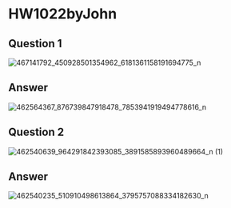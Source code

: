 # HW1022byJohn
## Question 1
![467141792_450928501354962_6181361158191694775_n](https://github.com/user-attachments/assets/bc7b4853-a5fb-43c2-a07f-cf1f5dad0b23)
## Answer
![462564367_876739847918478_7853941919494778616_n](https://github.com/user-attachments/assets/99c11f0c-3c93-435b-b980-4493b78ceed8)
## Question 2
![462540639_964291842393085_3891585893960489664_n (1)](https://github.com/user-attachments/assets/3c3d5337-1297-483c-b92c-8e55d30331e3)
## Answer
![462540235_510910498613864_3795757088334182630_n](https://github.com/user-attachments/assets/f4e16f2c-325f-45dc-bafa-ac18eed90795)
